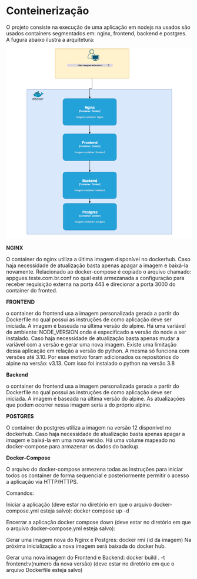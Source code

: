 # Conteinerização

O projeto consiste na execução de uma aplicação em nodejs na usados são usados containers segmentados em: nginx, frontend, backend e postgres. A fugura abaixo ilustra a arquitetura:

![My Image](arquitetura_app.png)

**NGINX**

O container do nginx utiliza a última imagem disponível no dockerhub. Caso haja necessidade de atualização basta apenas apagar a imagem e baixá-la novamente. Relacionado ao docker-compose é copiado o arquivo chamado: appgues.teste.com.br.conf no qual está armezanada a configuração para receber requisição externa na porta 443 e direcionar a porta 3000 do container do fronted.

**FRONTEND**

o container do frontend usa a imagem personalizada gerada a partir do Dockerfile no qual possui as instruções de como aplicação deve ser iniciada. A imagem é baseada na última versão do alpine. Há uma variável de ambiente: NODE_VERSION onde é especificado a versão do node a ser instalado. Caso haja necessidade de atualização basta apenas mudar a variável com a versão e gerar uma nova imagem.  Existe uma limitação dessa aplicação em relação a versão do python. A mesma só funciona com versões até 3.10. Por esse motivo foram adicionados os repositórios do alpine na versão: v3.13. Com isso foi instalado o python na versão 3.8

**Backend**

o container do frontend usa a imagem personalizada gerada a partir do Dockerfile no qual possui as instruções de como aplicação deve ser iniciada. A imagem é baseada na última versão do alpine. As atualizações que podem ocorrer nessa imagem seria a do próprio alpine.

**POSTGRES**

O container do postgres utiliza a imagem na versão 12 disponível no dockerhub. Caso haja necessidade de atualização basta apenas apagar a imagem e baixá-la em uma nova versão. Há uma volume mapeado no docker-compose para armazenar os dados do backup.

**Docker-Compose**

O arquivo do docker-compose armezena todas as instruções para iniciar todos os container de forma sequencial e posteriormente permitir o acesso a aplicação via HTTP/HTTPS.

Comandos:

Iniciar a aplicação (deve estar no diretório em que o arquivo docker-compose.yml esteja salvo):
docker compose up -d

Encerrar a aplicação 
docker compose down (deve estar no diretório em que o arquivo docker-compose.yml esteja salvo):

Gerar uma imagem nova do Nginx e Postgres:
docker rmi (id da imagem)
Na próxima inicialização a nova imagem será baixada do docker hub.

Gerar uma nova imagem do Frontend e Backend:
docker build . -t frontend:v(numero da nova versão) (deve estar no diretório em que o arquivo Dockerfile esteja salvo)

